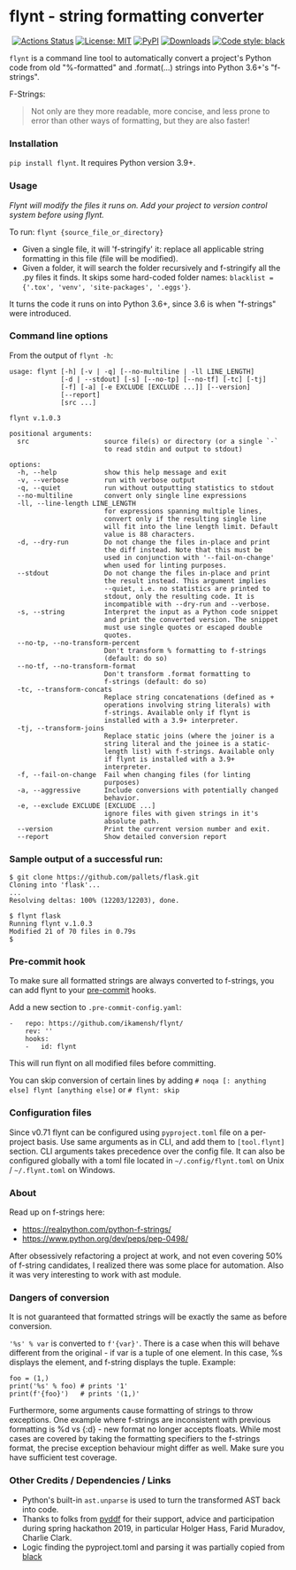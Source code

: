 # flynt - string formatting converter

<p align="center">
<a href="https://github.com/ikamensh/flynt/actions"><img alt="Actions Status" src="https://github.com/ikamensh/flynt/workflows/Test/badge.svg"></a>
<a href="https://github.com/ikamensh/flynt/blob/main/LICENSE"><img alt="License: MIT" src="https://black.readthedocs.io/en/stable/_static/license.svg"></a>
<a href="https://pypi.org/project/flynt/"><img alt="PyPI" src="https://img.shields.io/pypi/v/flynt"></a>
<a href="https://pepy.tech/project/flynt"><img alt="Downloads" src="https://pepy.tech/badge/flynt"></a>
<a href="https://github.com/psf/black"><img alt="Code style: black" src="https://img.shields.io/badge/code%20style-black-000000.svg"></a>
</p>

`flynt` is a command line tool to automatically convert a project's Python code from old "%-formatted" and .format(...) strings into Python 3.6+'s "f-strings".

F-Strings:

> Not only are they more readable, more concise, and less prone to error than other ways of formatting, but they are also faster!

### Installation

`pip install flynt`. It requires Python version 3.9+.

### Usage

*Flynt will modify the files it runs on. Add your project to version control system before using flynt.*

To run: `flynt {source_file_or_directory}`

* Given a single file, it will 'f-stringify' it: replace all applicable string formatting in this file (file will be modified).
* Given a folder, it will search the folder recursively and f-stringify all the .py files it finds. It skips some hard-coded folder names: `blacklist = {'.tox', 'venv', 'site-packages', '.eggs'}`.

It turns the code it runs on into Python 3.6+, since 3.6 is when "f-strings" were introduced.

### Command line options

From the output of `flynt -h`:

<!-- begin-options -->
```
usage: flynt [-h] [-v | -q] [--no-multiline | -ll LINE_LENGTH]
             [-d | --stdout] [-s] [--no-tp] [--no-tf] [-tc] [-tj]
             [-f] [-a] [-e EXCLUDE [EXCLUDE ...]] [--version]
             [--report]
             [src ...]

flynt v.1.0.3

positional arguments:
  src                   source file(s) or directory (or a single `-`
                        to read stdin and output to stdout)

options:
  -h, --help            show this help message and exit
  -v, --verbose         run with verbose output
  -q, --quiet           run without outputting statistics to stdout
  --no-multiline        convert only single line expressions
  -ll, --line-length LINE_LENGTH
                        for expressions spanning multiple lines,
                        convert only if the resulting single line
                        will fit into the line length limit. Default
                        value is 88 characters.
  -d, --dry-run         Do not change the files in-place and print
                        the diff instead. Note that this must be
                        used in conjunction with '--fail-on-change'
                        when used for linting purposes.
  --stdout              Do not change the files in-place and print
                        the result instead. This argument implies
                        --quiet, i.e. no statistics are printed to
                        stdout, only the resulting code. It is
                        incompatible with --dry-run and --verbose.
  -s, --string          Interpret the input as a Python code snippet
                        and print the converted version. The snippet
                        must use single quotes or escaped double
                        quotes.
  --no-tp, --no-transform-percent
                        Don't transform % formatting to f-strings
                        (default: do so)
  --no-tf, --no-transform-format
                        Don't transform .format formatting to
                        f-strings (default: do so)
  -tc, --transform-concats
                        Replace string concatenations (defined as +
                        operations involving string literals) with
                        f-strings. Available only if flynt is
                        installed with a 3.9+ interpreter.
  -tj, --transform-joins
                        Replace static joins (where the joiner is a
                        string literal and the joinee is a static-
                        length list) with f-strings. Available only
                        if flynt is installed with a 3.9+
                        interpreter.
  -f, --fail-on-change  Fail when changing files (for linting
                        purposes)
  -a, --aggressive      Include conversions with potentially changed
                        behavior.
  -e, --exclude EXCLUDE [EXCLUDE ...]
                        ignore files with given strings in it's
                        absolute path.
  --version             Print the current version number and exit.
  --report              Show detailed conversion report

```

### Sample output of a successful run:
```
$ git clone https://github.com/pallets/flask.git
Cloning into 'flask'...
...
Resolving deltas: 100% (12203/12203), done.

$ flynt flask
Running flynt v.1.0.3
Modified 21 of 70 files in 0.79s
$
```

### Pre-commit hook

To make sure all formatted strings are always converted to f-strings, you can
add flynt to your [pre-commit](https://www.pre-commit.com) hooks.

Add a new section to `.pre-commit-config.yaml`:
```
-   repo: https://github.com/ikamensh/flynt/
    rev: ''
    hooks:
    -   id: flynt
```

This will run flynt on all modified files before committing.

You can skip conversion of certain lines by adding `# noqa [: anything else] flynt [anything else]` or `# flynt: skip`


### Configuration files

Since v0.71 flynt can be configured using `pyproject.toml` file on a per-project basis. 
Use same arguments as in CLI, and add them to `[tool.flynt]` section. CLI arguments takes precedence over the config file.
It can also be configured globally with a toml file located in `~/.config/flynt.toml` on Unix / `~/.flynt.toml` on Windows.

### About

Read up on f-strings here:
- https://realpython.com/python-f-strings/
- https://www.python.org/dev/peps/pep-0498/

After obsessively refactoring a project at work, and not even covering 50% of f-string candidates, I realized there was some place for automation. Also it was very interesting to work with ast module.

### Dangers of conversion
It is not guaranteed that formatted strings will be exactly the same as before conversion.

`'%s' % var` is converted to `f'{var}'`. There is a case when this will behave different from the original -  if var is a tuple of one element. In this case, %s displays the element, and f-string displays the tuple. Example:

```
foo = (1,)
print('%s' % foo) # prints '1'
print(f'{foo}')   # prints '(1,)'
```

Furthermore, some arguments cause formatting of strings to throw exceptions. One example where f-strings are inconsistent with previous formatting is %d vs {:d} - new format no longer accepts floats. While most cases are covered by taking the formatting specifiers to the f-strings format, the precise exception behaviour might differ as well. Make sure you have sufficient test coverage.

### Other Credits / Dependencies / Links

- Python's built-in `ast.unparse` is used to turn the transformed AST back into code.
- Thanks to folks from [pyddf](https://www.pyddf.de/) for their support, advice and participation during spring hackathon 2019, in particular Holger Hass, Farid Muradov, Charlie Clark.
- Logic finding the pyproject.toml and parsing it was partially copied from [black](https://github.com/psf/black) 
